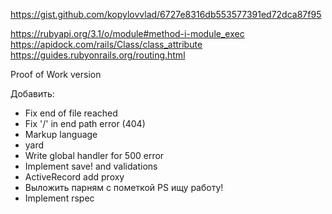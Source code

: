 https://gist.github.com/kopylovvlad/6727e8316db553577391ed72dca87f95

https://rubyapi.org/3.1/o/module#method-i-module_exec
https://apidock.com/rails/Class/class_attribute
https://guides.rubyonrails.org/routing.html

Proof of Work version

Добавить:

* Fix end of file reached
* Fix '/' in end path error (404)
* Markup language
* yard
* Write global handler for 500 error
* Implement save! and validations
* ActiveRecord add proxy
* Выложить парням с пометкой PS ищу работу!
* Implement rspec
